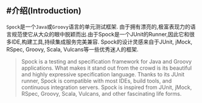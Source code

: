 
#介绍(Introduction)
---
`Spock`是一个`Java`或`Groovy`语言的单元测试框架. 由于拥有漂亮的,极富表现力的语言规范使它从大众的眼中脱颖而出.由于Spock是一个JUnit的Runner,因此它和很多IDE,构建工具,持续集成服务完美兼容. Spock的设计灵感来自于JUnit, jMock, RSpec, Groovy, Scala, Vulcans等一些优秀迷人的框架.

>Spock is a testing and specification framework for Java and Groovy applications. What makes it stand out from the crowd is its beautiful and highly expressive specification language. Thanks to its JUnit runner, Spock is compatible with most IDEs, build tools, and continuous integration servers. Spock is inspired from JUnit, jMock, RSpec, Groovy, Scala, Vulcans, and other fascinating life forms.
